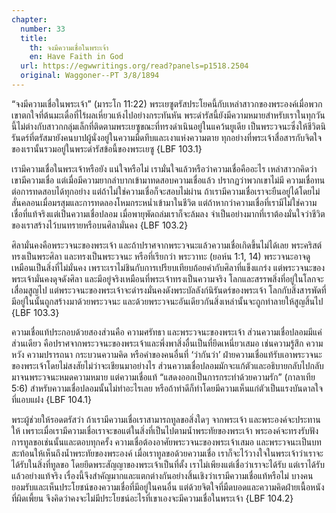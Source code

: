 ```yaml
---
chapter:
  number: 33
  title:
    th: จงมีความเชื่อในพระเจ้า
    en: Have Faith in God
  url: https://egwwritings.org/read?panels=p1518.2504
  original: Waggoner--PT 3/8/1894
---
```


“จงมีความเชื่อในพระเจ้า” (มาระโก 11:22) พระเยซูตรัสประโยคนี้กับเหล่าสาวกของพระองค์เมื่อพวกเขาตกใจที่ต้นมะเดื่อที่ไร้ผลเหี่ยวแห้งไปอย่างกระทันหัน พระดำรัสนี้ยังมีความหมายสำหรับเราในทุกวันนี้ไม่ต่างกับสาวกกลุ่มเล็กที่ติดตามพระเยซูขณะที่ทรงดำเนินอยู่ในแคว้นยูเดีย เป็นพระวจนะซึ่งให้ชีวิตนิรันดร์ที่ตรัสมายังคนบาปผู้นั่งอยู่ในความมืดทึบและเงาแห่งความตาย ทุกอย่างที่พระเจ้าสื่อสารกับจิตใจของเรานั้นรวมอยู่ในพระดำรัสข้อนี้ของพระเยซู {LBF 103.1}

เรามีความเชื่อในพระเจ้าหรือยัง แน่ใจหรือไม่ เรามั่นใจแล้วหรือว่าความเชื่อคืออะไร เหล่าสาวกคิดว่าเขามีความเชื่อ แต่เมื่อมีความยากลำบากเข้ามาทดสอบความเชื่อแล้ว ปรากฏว่าพวกเขาไม่มี ความเชื่อทนต่อการทดสอบได้ทุกอย่าง แต่ถ้าไม่ใช่ความเชื่อก็จะสอบไม่ผ่าน ถ้าเรามีความเชื่อเราจะยืนอยู่ได้โดยไม่สั่นคลอนเมื่อมรสุมและการทดลองโหมกระหน่ำเข้ามาในชีวิต แต่ถ้าหากว่าความเชื่อที่เรามีไม่ใช่ความเชื่อที่แท้จริงแต่เป็นความเชื่อปลอม เมื่อพายุพัดถล่มเราก็จะล้มลง จำเป็นอย่างมากที่เราต้องมั่นใจว่าชีวิตของเราสร้างไว้บนทรายหรือบนศิลามั่นคง {LBF 103.2}

ศิลามั่นคงคือพระวจนะของพระเจ้า และถ้าปราศจากพระวจนะแล้วความเชื่อเกิดขึ้นไม่ได้เลย พระคริสต์ทรงเป็นพระศิลา และทรงเป็นพระวจนะ หรือที่เรียกว่า พระวาทะ (ยอห์น 1:1, 14) พระวจนะอาจดูเหมือนเป็นสิ่งที่ไม่มั่นคง เพราะเราไม่ชินกับการเปรียบเทียบถ้อยคำกับศิลาที่แข็งแกร่ง แต่พระวจนะของพระเจ้ามั่นคงดุจดังศิลา และมีอยู่จริงเหมือนที่พระเจ้าทรงเป็นความจริง โลกและสรรพสิ่งที่อยู่ในโลกจะเสื่อมสูญไป แต่พระวจนะของพระเจ้าจะดำรงมั่นคงดังพระบัลลังก์นิรันดร์ของพระเจ้า โลกกับสิ่งสารพัดที่มีอยู่ในนั้นถูกสร้างมาด้วยพระวจนะ และด้วยพระวจนะอันเดียวกันสิ่งเหล่านั้นจะถูกทำลายให้สูญสิ้นไป {LBF 103.3}

ความเชื่อแท้ประกอบด้วยสองส่วนคือ ความศรัทธา และพระวจนะของพระเจ้า ส่วนความเชื่อปลอมมีแค่ส่วนเดียว คือปราศจากพระวจนะของพระเจ้าและพึ่งพาสิ่งอื่นเป็นที่ยึดเหนี่ยวเสมอ เช่นความรู้สึก ความหวัง ความปรารถนา กระบวนความคิด หรือคำของคนอื่นที่ ‘ว่ากันว่า’ ฝ่ายความเชื่อแท้รับเอาพระวจนะของพระเจ้าโดยไม่สงสัยไม่ว่าจะเชียนมาอย่างไร ส่วนความเชื่อปลอมมักจะแก้ตัวและอธิบายกลับไปกลับมาจนพระวจนะหมดความหมาย แต่ความเชื่อแท้ “แสดงออกเป็นการกระทำด้วยความรัก” (กาลาเทีย 5:6) สำหรับความเชื่อปลอมนั้นไม่ทำอะไรเลย หรือถ้าทำดีก็ทำโดยมีความเห็นแก่ตัวเป็นแรงบันดาลใจที่แอบแฝง {LBF 104.1}

พระผู้ช่วยให้รอดตรัสว่า ถ้าเรามีความเชื่อเราสามารถทูลขอสิ่งใดๆ จากพระเจ้า และพระองค์จะประทานให้ เพราะเมื่อเรามีความเชื่อเราจะขอแต่ในสิ่งที่เป็นไปตามน้ำพระทัยของพระเจ้า พระองค์จะทรงรับฟังการทูลขอเช่นนั้นและตอบทุกครั้ง ความเชื่อต้องอาศัยพระวจนะของพระเจ้าเสมอ และพระวจนะเป็นบทสะท้อนให้เห็นถึงน้ำพระทัยของพระองค์ เมื่อเราทูลขอด้วยความเชื่อ เราก็จะไว้วางใจในพระเจ้าว่าเราจะได้รับในสิ่งที่ทูลขอ โดยยึดพระสัญญาของพระเจ้าเป็นที่ตั้ง เราไม่เพียงแต่เชื่อว่าเราจะได้รับ แต่เราได้รับแล้วอย่างแท้จริง เรื่องนี้จึงสำคัญมากและแตกต่างกันอย่างสิ้นเชิงว่าเรามีความเชื่อแท้หรือไม่ บางคนยอมรับและเห็นประโยชน์ของความเชื่อที่มีอยู่ในคนอื่น แต่ด้วยจิตใจที่มืดบอดและความคิดฝ่ายเนื้อหนังที่ผิดเพี้ยน จึงคิดว่าคงจะไม่มีประโยชน์อะไรที่เขาเองจะมีความเชื่อในพระเจ้า {LBF 104.2}
